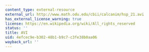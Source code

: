 ```yaml
---
content_type: external-resource
external_url: http://www.math.odu.edu/cbii/calcanim/hsp_21.avi
has_external_license_warning: true
license: https://en.wikipedia.org/wiki/All_rights_reserved
status: ''
title: AVI
uid: 4efcec9e-b302-48b1-b9c7-c3fe38b0aa06
wayback_url: ''
---
```

